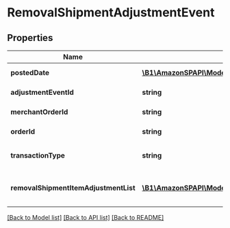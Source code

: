# RemovalShipmentAdjustmentEvent

## Properties
Name | Type | Description | Notes
------------ | ------------- | ------------- | -------------
**postedDate** | [**\B1\AmazonSPAPI\Model\\DateTime**](\DateTime.md) | The date when the financial event was posted. | [optional] 
**adjustmentEventId** | **string** | The unique identifier for the adjustment event. | [optional] 
**merchantOrderId** | **string** | The merchant removal orderId. | [optional] 
**orderId** | **string** | The orderId for shipping inventory. | [optional] 
**transactionType** | **string** | The type of removal order.  Possible values:  * WHOLESALE_LIQUIDATION. | [optional] 
**removalShipmentItemAdjustmentList** | [**\B1\AmazonSPAPI\Model\RemovalShipmentItemAdjustment[]**](RemovalShipmentItemAdjustment.md) | A comma-delimited list of Removal shipmentItemAdjustment details for FBA inventory. | [optional] 

[[Back to Model list]](../README.md#documentation-for-models) [[Back to API list]](../README.md#documentation-for-api-endpoints) [[Back to README]](../README.md)


